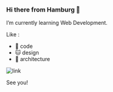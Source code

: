 ### Hi there from Hamburg 👋

I’m currently learning Web Development.

Like :
- 🐣 code
- 🐱 design
- 🦉 architecture


![link](https://upload.wikimedia.org/wikipedia/commons/thumb/4/4d/Cat_November_2010-1a.jpg/1024px-Cat_November_2010-1a.jpg)


See you!


<!--
**malgosiam/malgosiam** is a ✨ _special_ ✨ repository because its `README.md` (this file) appears on your GitHub profile.

Here are some ideas to get you started:

- 🔭 I’m currently working on ...
- 🌱 I’m currently learning ...
- 👯 I’m looking to collaborate on ...
- 🤔 I’m looking for help with ...
- 💬 Ask me about ...
- 📫 How to reach me: ...
- 😄 Pronouns: ...
- ⚡ Fun fact: ...
-->
